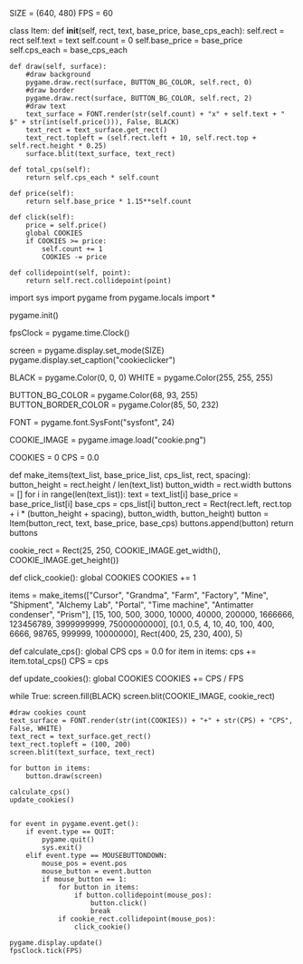 SIZE = (640, 480)
FPS = 60




class Item:
    def __init__(self, rect, text, base_price, base_cps_each):
        self.rect = rect
        self.text = text
        self.count = 0
        self.base_price = base_price
        self.cps_each = base_cps_each

    def draw(self, surface):
        #draw background
        pygame.draw.rect(surface, BUTTON_BG_COLOR, self.rect, 0)
        #draw border
        pygame.draw.rect(surface, BUTTON_BG_COLOR, self.rect, 2)
        #draw text
        text_surface = FONT.render(str(self.count) + "x" + self.text + " $" + str(int(self.price())), False, BLACK)
        text_rect = text_surface.get_rect()
        text_rect.topleft = (self.rect.left + 10, self.rect.top + self.rect.height * 0.25)
        surface.blit(text_surface, text_rect)

    def total_cps(self):
        return self.cps_each * self.count

    def price(self):
        return self.base_price * 1.15**self.count

    def click(self):
        price = self.price()
        global COOKIES
        if COOKIES >= price:
            self.count += 1
            COOKIES -= price

    def collidepoint(self, point):
        return self.rect.collidepoint(point)


import sys
import pygame
from pygame.locals import *

pygame.init()

fpsClock = pygame.time.Clock()

screen = pygame.display.set_mode(SIZE)
pygame.display.set_caption("cookieclicker")

BLACK = pygame.Color(0, 0, 0)
WHITE = pygame.Color(255, 255, 255)

BUTTON_BG_COLOR = pygame.Color(68, 93, 255)
BUTTON_BORDER_COLOR = pygame.Color(85, 50, 232)

FONT = pygame.font.SysFont("sysfont", 24)

COOKIE_IMAGE = pygame.image.load("cookie.png")

COOKIES = 0
CPS = 0.0


def make_items(text_list, base_price_list, cps_list, rect, spacing):
    button_height = rect.height / len(text_list)
    button_width = rect.width
    buttons = []
    for i in range(len(text_list)):
        text = text_list[i]
        base_price = base_price_list[i]
        base_cps = cps_list[i]
        button_rect = Rect(rect.left, rect.top + i * (button_height + spacing), button_width, button_height)
        button = Item(button_rect, text, base_price, base_cps)
        buttons.append(button)
    return buttons


cookie_rect = Rect(25, 250, COOKIE_IMAGE.get_width(), COOKIE_IMAGE.get_height())


def click_cookie():
    global COOKIES
    COOKIES += 1


items = make_items(["Cursor", "Grandma", "Farm", "Factory", "Mine", "Shipment", "Alchemy Lab", "Portal",
                    "Time machine", "Antimatter condenser", "Prism"],
                   [15, 100, 500, 3000, 10000, 40000, 200000, 1666666, 123456789, 3999999999, 75000000000],
                   [0.1, 0.5, 4, 10, 40, 100, 400, 6666, 98765, 999999, 10000000],
                   Rect(400, 25, 230, 400), 5)


def calculate_cps():
    global CPS
    cps = 0.0
    for item in items:
        cps += item.total_cps()
    CPS = cps

def update_cookies():
    global COOKIES
    COOKIES += CPS / FPS

while True:
    screen.fill(BLACK)
    screen.blit(COOKIE_IMAGE, cookie_rect)

    #draw cookies count
    text_surface = FONT.render(str(int(COOKIES)) + "+" + str(CPS) + "CPS", False, WHITE)
    text_rect = text_surface.get_rect()
    text_rect.topleft = (100, 200)
    screen.blit(text_surface, text_rect)

    for button in items:
        button.draw(screen)

    calculate_cps()
    update_cookies()


    for event in pygame.event.get():
        if event.type == QUIT:
            pygame.quit()
            sys.exit()
        elif event.type == MOUSEBUTTONDOWN:
            mouse_pos = event.pos
            mouse_button = event.button
            if mouse_button == 1:
                for button in items:
                    if button.collidepoint(mouse_pos):
                        button.click()
                        break
                if cookie_rect.collidepoint(mouse_pos):
                    click_cookie()

    pygame.display.update()
    fpsClock.tick(FPS)
